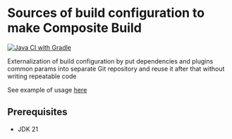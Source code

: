 # Sources of build configuration to make Composite Build

[![Java CI with Gradle](https://github.com/andrei-punko/build-src-utils/actions/workflows/gradle.yml/badge.svg)](https://github.com/andrei-punko/build-src-utils/actions/workflows/gradle.yml)

Externalization of build configuration by put dependencies and plugins common params into separate Git repository and
reuse it after that without writing repeatable code

See example of usage [here](https://github.com/andrei-punko/composite-build-usage-example)

## Prerequisites

- JDK 21
